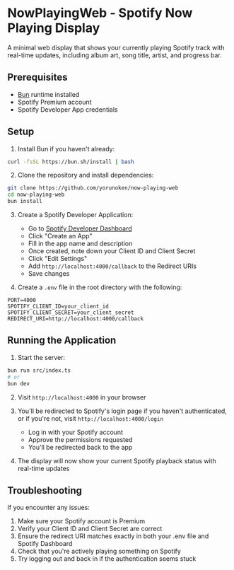 # NowPlayingWeb - Spotify Now Playing Display

A minimal web display that shows your currently playing Spotify track with real-time updates, including album art, song title, artist, and progress bar.

## Prerequisites

- [Bun](https://bun.sh) runtime installed
- Spotify Premium account
- Spotify Developer App credentials

## Setup

1. Install Bun if you haven't already:
```bash
curl -fsSL https://bun.sh/install | bash
```

2. Clone the repository and install dependencies:
```bash
git clone https://github.com/yorunoken/now-playing-web
cd now-playing-web
bun install
```

3. Create a Spotify Developer Application:
   - Go to [Spotify Developer Dashboard](https://developer.spotify.com/dashboard)
   - Click "Create an App"
   - Fill in the app name and description
   - Once created, note down your Client ID and Client Secret
   - Click "Edit Settings"
   - Add `http://localhost:4000/callback` to the Redirect URIs
   - Save changes

4. Create a `.env` file in the root directory with the following:
```env
PORT=4000
SPOTIFY_CLIENT_ID=your_client_id
SPOTIFY_CLIENT_SECRET=your_client_secret
REDIRECT_URI=http://localhost:4000/callback
```

## Running the Application

1. Start the server:
```bash
bun run src/index.ts
# or
bun dev
```

2. Visit `http://localhost:4000` in your browser

3. You'll be redirected to Spotify's login page if you haven't authenticated, or if you're not, visit `http://localhost:4000/login`
   - Log in with your Spotify account
   - Approve the permissions requested
   - You'll be redirected back to the app

4. The display will now show your current Spotify playback status with real-time updates

## Troubleshooting

If you encounter any issues:

1. Make sure your Spotify account is Premium
2. Verify your Client ID and Client Secret are correct
3. Ensure the redirect URI matches exactly in both your .env file and Spotify Dashboard
4. Check that you're actively playing something on Spotify
5. Try logging out and back in if the authentication seems stuck
